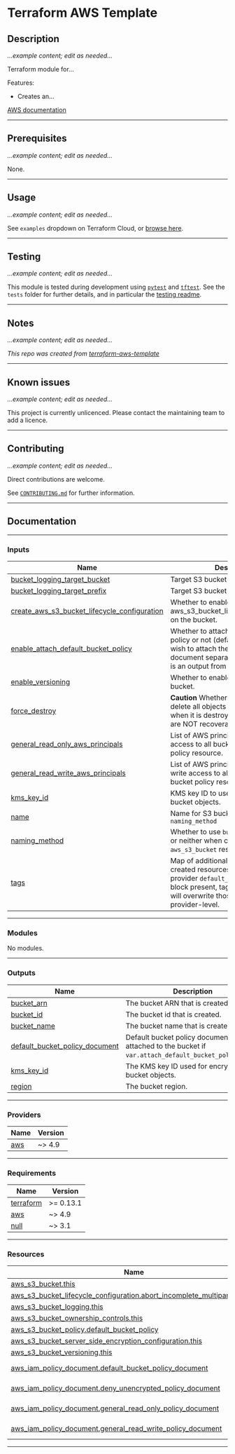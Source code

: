 # Terraform AWS Template

## Description

*...example content; edit as needed...*

Terraform module for...

Features:

 - Creates an...

[AWS documentation](https://docs.aws.amazon.com...)

----
## Prerequisites

*...example content; edit as needed...*

None.

----
## Usage

*...example content; edit as needed...*

See `examples` dropdown on Terraform Cloud, or [browse here](/examples/).

----
## Testing

*...example content; edit as needed...*

This module is tested during development using [`pytest`](https://docs.pytest.org/en/7.2.x/) and [`tftest`](https://pypi.org/project/tftest/). See the `tests` folder for further details, and in particular the [testing readme](./tests/README.md).

----
## Notes

*...example content; edit as needed...*

*This repo was created from [terraform-aws-template](https://github.com/cloudandthings/terraform-aws-template)*


----
## Known issues

*...example content; edit as needed...*

This project is currently unlicenced. Please contact the maintaining team to add a licence.

----
## Contributing

*...example content; edit as needed...*

Direct contributions are welcome.

See [`CONTRIBUTING.md`](./.github/CONTRIBUTING.md) for further information.

<!-- BEGIN_TF_DOCS -->
----
## Documentation

----
### Inputs

| Name | Description | Type | Default | Required |
|------|-------------|------|---------|:--------:|
| <a name="input_bucket_logging_target_bucket"></a> [bucket\_logging\_target\_bucket](#input\_bucket\_logging\_target\_bucket) | Target S3 bucket name for logging. | `string` | `""` | no |
| <a name="input_bucket_logging_target_prefix"></a> [bucket\_logging\_target\_prefix](#input\_bucket\_logging\_target\_prefix) | Target S3 bucket prefix for logging. | `string` | `""` | no |
| <a name="input_create_aws_s3_bucket_lifecycle_configuration"></a> [create\_aws\_s3\_bucket\_lifecycle\_configuration](#input\_create\_aws\_s3\_bucket\_lifecycle\_configuration) | Whether to enable the default aws\_s3\_bucket\_lifecycle\_configuration on the bucket. | `bool` | `true` | no |
| <a name="input_enable_attach_default_bucket_policy"></a> [enable\_attach\_default\_bucket\_policy](#input\_enable\_attach\_default\_bucket\_policy) | Whether to attach the default bucket policy or not (default=true). You may wish to attach the bucket policy document separately, in which case it is an output from this module. | `bool` | `true` | no |
| <a name="input_enable_versioning"></a> [enable\_versioning](#input\_enable\_versioning) | Whether to enable versioning on the bucket. | `bool` | `true` | no |
| <a name="input_force_destroy"></a> [force\_destroy](#input\_force\_destroy) | **Caution** Whether to automatically delete all objects from the bucket when it is destroyed. These objects are NOT recoverable. | `bool` | `false` | no |
| <a name="input_general_read_only_aws_principals"></a> [general\_read\_only\_aws\_principals](#input\_general\_read\_only\_aws\_principals) | List of AWS principals to give read access to all bucket objects via bucket policy resource. | `list(string)` | `[]` | no |
| <a name="input_general_read_write_aws_principals"></a> [general\_read\_write\_aws\_principals](#input\_general\_read\_write\_aws\_principals) | List of AWS principals to give read and write access to all bucket objects via bucket policy resource. | `list(string)` | `[]` | no |
| <a name="input_kms_key_id"></a> [kms\_key\_id](#input\_kms\_key\_id) | KMS key ID to use for encrypting bucket objects. | `string` | `null` | no |
| <a name="input_name"></a> [name](#input\_name) | Name for S3 bucket. Also see `naming_method` | `string` | `null` | no |
| <a name="input_naming_method"></a> [naming\_method](#input\_naming\_method) | Whether to use `bucket`, `bucket_prefix` or neither when creating the `aws_s3_bucket` resource. | `string` | `"BUCKET"` | no |
| <a name="input_tags"></a> [tags](#input\_tags) | Map of additional tags to assign to created resources. If configured with a provider `default_tags` configuration block present, tags with matching keys will overwrite those defined at the provider-level. | `map(string)` | `{}` | no |

----
### Modules

No modules.

----
### Outputs

| Name | Description |
|------|-------------|
| <a name="output_bucket_arn"></a> [bucket\_arn](#output\_bucket\_arn) | The bucket ARN that is created. |
| <a name="output_bucket_id"></a> [bucket\_id](#output\_bucket\_id) | The bucket id that is created. |
| <a name="output_bucket_name"></a> [bucket\_name](#output\_bucket\_name) | The bucket name that is created. |
| <a name="output_default_bucket_policy_document"></a> [default\_bucket\_policy\_document](#output\_default\_bucket\_policy\_document) | Default bucket policy document, attached to the bucket if `var.attach_default_bucket_policy=true`. |
| <a name="output_kms_key_id"></a> [kms\_key\_id](#output\_kms\_key\_id) | The KMS key ID used for encrypting bucket objects. |
| <a name="output_region"></a> [region](#output\_region) | The bucket region. |

----
### Providers

| Name | Version |
|------|---------|
| <a name="provider_aws"></a> [aws](#provider\_aws) | ~> 4.9 |

----
### Requirements

| Name | Version |
|------|---------|
| <a name="requirement_terraform"></a> [terraform](#requirement\_terraform) | >= 0.13.1 |
| <a name="requirement_aws"></a> [aws](#requirement\_aws) | ~> 4.9 |
| <a name="requirement_null"></a> [null](#requirement\_null) | ~> 3.1 |

----
### Resources

| Name | Type |
|------|------|
| [aws_s3_bucket.this](https://registry.terraform.io/providers/hashicorp/aws/latest/docs/resources/s3_bucket) | resource |
| [aws_s3_bucket_lifecycle_configuration.abort_incomplete_multipart_upload](https://registry.terraform.io/providers/hashicorp/aws/latest/docs/resources/s3_bucket_lifecycle_configuration) | resource |
| [aws_s3_bucket_logging.this](https://registry.terraform.io/providers/hashicorp/aws/latest/docs/resources/s3_bucket_logging) | resource |
| [aws_s3_bucket_ownership_controls.this](https://registry.terraform.io/providers/hashicorp/aws/latest/docs/resources/s3_bucket_ownership_controls) | resource |
| [aws_s3_bucket_policy.default_bucket_policy](https://registry.terraform.io/providers/hashicorp/aws/latest/docs/resources/s3_bucket_policy) | resource |
| [aws_s3_bucket_server_side_encryption_configuration.this](https://registry.terraform.io/providers/hashicorp/aws/latest/docs/resources/s3_bucket_server_side_encryption_configuration) | resource |
| [aws_s3_bucket_versioning.this](https://registry.terraform.io/providers/hashicorp/aws/latest/docs/resources/s3_bucket_versioning) | resource |
| [aws_iam_policy_document.default_bucket_policy_document](https://registry.terraform.io/providers/hashicorp/aws/latest/docs/data-sources/iam_policy_document) | data source |
| [aws_iam_policy_document.deny_unencrypted_policy_document](https://registry.terraform.io/providers/hashicorp/aws/latest/docs/data-sources/iam_policy_document) | data source |
| [aws_iam_policy_document.general_read_only_policy_document](https://registry.terraform.io/providers/hashicorp/aws/latest/docs/data-sources/iam_policy_document) | data source |
| [aws_iam_policy_document.general_read_write_policy_document](https://registry.terraform.io/providers/hashicorp/aws/latest/docs/data-sources/iam_policy_document) | data source |

----
<!-- END_TF_DOCS -->
